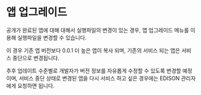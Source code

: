 # 앱 업그레이드

공개가 완료된 앱에 대해 대해서 실행파일의 변경이 있는 경우, 앱 업그레이드 메뉴를 이용해 실행파일을 변경할 수 있습니다.

이 경우 기존 앱 버전보다 0.0.1 더 높은 앱이 복사 되며, 기존의 서비스 되는 앱은 서비스 중단으로 변경됩니다. 

추후 업데이트 수준별로 개발자가 버전 정보를 자유롭게 수정할 수 있도록 변경할 예정이며, 서비스 중단 상태로 변경된 앱을 다시 서비스 하고 싶은 경우에는 EDISON 관리자에게 요청하면 됩니다.
